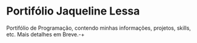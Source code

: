 # Portifólio Jaqueline Lessa
Portifólio de Programação, contendo minhas informações, projetos, skills, etc.
Mais detalhes em Breve.-+
